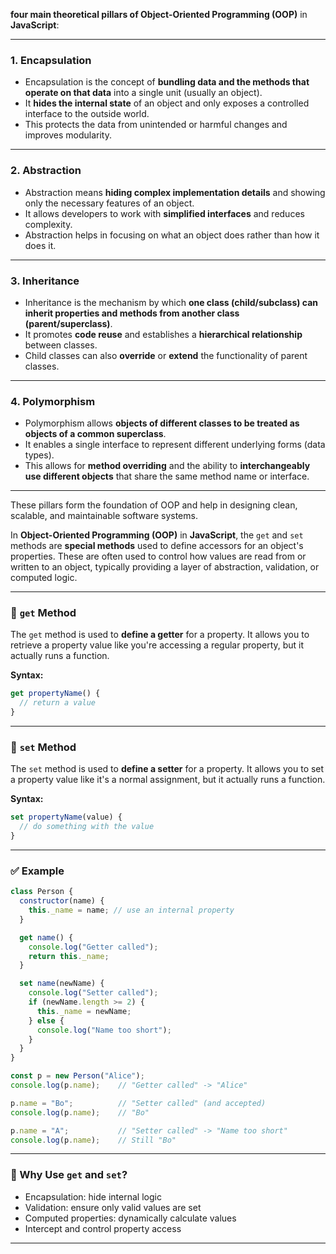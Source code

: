 **four main theoretical pillars of Object-Oriented Programming (OOP)** in **JavaScript**:

---

### 1. **Encapsulation**

* Encapsulation is the concept of **bundling data and the methods that operate on that data** into a single unit (usually an object).
* It **hides the internal state** of an object and only exposes a controlled interface to the outside world.
* This protects the data from unintended or harmful changes and improves modularity.

---

### 2. **Abstraction**

* Abstraction means **hiding complex implementation details** and showing only the necessary features of an object.
* It allows developers to work with **simplified interfaces** and reduces complexity.
* Abstraction helps in focusing on what an object does rather than how it does it.

---

### 3. **Inheritance**

* Inheritance is the mechanism by which **one class (child/subclass) can inherit properties and methods from another class (parent/superclass)**.
* It promotes **code reuse** and establishes a **hierarchical relationship** between classes.
* Child classes can also **override** or **extend** the functionality of parent classes.

---

### 4. **Polymorphism**

* Polymorphism allows **objects of different classes to be treated as objects of a common superclass**.
* It enables a single interface to represent different underlying forms (data types).
* This allows for **method overriding** and the ability to **interchangeably use different objects** that share the same method name or interface.

---

These pillars form the foundation of OOP and help in designing clean, scalable, and maintainable software systems.

In **Object-Oriented Programming (OOP)** in **JavaScript**, the `get` and `set` methods are **special methods** used to define accessors for an object's properties. These are often used to control how values are read from or written to an object, typically providing a layer of abstraction, validation, or computed logic.

---

### 🔹 `get` Method

The `get` method is used to **define a getter** for a property. It allows you to retrieve a property value like you're accessing a regular property, but it actually runs a function.

**Syntax:**

```javascript
get propertyName() {
  // return a value
}
```

---

### 🔹 `set` Method

The `set` method is used to **define a setter** for a property. It allows you to set a property value like it's a normal assignment, but it actually runs a function.

**Syntax:**

```javascript
set propertyName(value) {
  // do something with the value
}
```

---

### ✅ Example

```javascript
class Person {
  constructor(name) {
    this._name = name; // use an internal property
  }

  get name() {
    console.log("Getter called");
    return this._name;
  }

  set name(newName) {
    console.log("Setter called");
    if (newName.length >= 2) {
      this._name = newName;
    } else {
      console.log("Name too short");
    }
  }
}

const p = new Person("Alice");
console.log(p.name);    // "Getter called" -> "Alice"

p.name = "Bo";          // "Setter called" (and accepted)
console.log(p.name);    // "Bo"

p.name = "A";           // "Setter called" -> "Name too short"
console.log(p.name);    // Still "Bo"
```

---

### 🧠 Why Use `get` and `set`?

* Encapsulation: hide internal logic
* Validation: ensure only valid values are set
* Computed properties: dynamically calculate values
* Intercept and control property access

---

